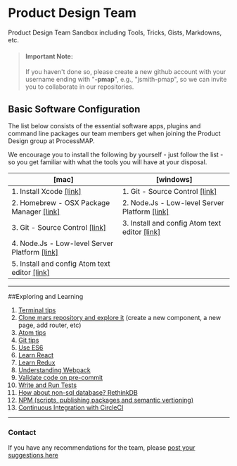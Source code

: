 # Product Design Team
Product Design Team Sandbox including Tools, Tricks, Gists, Markdowns, etc.

>#### Important Note:
> If you haven't done so, please create a new github account with your username ending with "**-pmap**", e.g., "jsmith-pmap", so we can invite you to collaborate in our repositories.

## Basic Software Configuration
The list below consists of the essential software apps, plugins and command line packages our team members get when joining the Product Design group at ProcessMAP.

We encourage you to install the following by yourself - just follow the list - so you get familiar with what the tools you will have at your disposal.


[mac]                      | [windows]
----------------------------------------|--------------------------
1. Install Xcode [[link]](help/mac/xcode.md) | 1. Git - Source Control [[link]](help/win/git.md)
2. Homebrew - OSX Package Manager [[link]](help/mac/brew.md) | 2. Node.Js - Low-level Server Platform [[link]](help/win/node.md)
3. Git - Source Control [[link]](help/mac/git.md)| 3. Install and config Atom text editor [[link]](help/win/atom.md)
4. Node.Js - Low-level Server Platform [[link]](help/mac/node.md)|
5. Install and config Atom text editor [[link]](help/mac/atom.md)|
---

##Exploring and Learning
1. [Terminal tips](help/explore/terminal.md)
2. [Clone mars repository and explore it](help/explore/mars.md) (create a new component, a new page, add router, etc)
3. [Atom tips](help/explore/atom.md)
4. [Git tips](help/explore/git.md)
5. [Use ES6](help/explore/es6.md)
6. [Learn React](help/explore/react.md)
7. [Learn Redux](help/explore/redux.md)
8. [Understanding Webpack](help/explore/webpack.md)
9. [Validate code on pre-commit](help/explore/lint.md)
10. [Write and Run Tests](help/explore/tests.md)
11. [How about non-sql database? RethinkDB](help/explore/db.md)
12. [NPM (scripts, publishing packages and semantic vertioning)](help/explore/npm.md)
13. [Continuous Integration with CircleCI](help/explore/ci.md)

---
###  Contact
If you have any recommendations for the team, please [post your suggestions here](https://github.com/ProcessMAP/Design-Team/issues)
